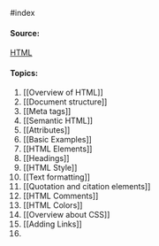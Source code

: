 
#index 
#### Source:
[HTML](https://web.dev/learn/html/)

#### Topics:

1. [[Overview of HTML]]
2. [[Document structure]]
3. [[Meta tags]]
4. [[Semantic HTML]]
5. [[Attributes]]
6. [[Basic Examples]]
7. [[HTML Elements]]
8. [[Headings]]
9. [[HTML Style]]
10. [[Text formatting]]
11. [[Quotation and citation elements]]
12. [[HTML Comments]]
13. [[HTML Colors]]
14. [[Overview about CSS]]
15. [[Adding Links]]
16. 